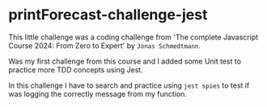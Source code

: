 # printForecast-challenge-jest

This little challenge was a coding challenge from 'The complete Javascript Course 2024: From Zero to Expert' by `Jonas Schmedtmann`. 

Was my first challenge from this course and I added some Unit test to practice more TDD concepts using Jest.

In this challenge I have to search and practice using `jest spies` to test if was logging the correctly message from my function.
